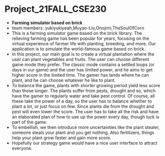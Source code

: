 # Project_21FALL_CSE230
- **Farming simulator based on brick**
- team members: yukiyukiyeah,Muyao-Liu,Onojimi,TheSoulOfCorn
- This is a farming simulator game based on the brick library. The relieving farming game has been popular for years, focusing on the virtual experience of farmer life with planting, breeding, and more. Our application is to simulate the world-famous game based on brick.
- In this project, our main goal is to create a virtual plantation where the user can plant vegetables and fruits. The user can choose different game mode they prefer. The classic mode contains a settled loops (or days in our game) and the user has limited power, and he aims to get higher score in the limited time. The gamer has lands where he can plant, and he can choose whatever he like to plant.
- To balance the game, plants with shorter growing period yield less score than those longer. The plants suffer from pests, drought and so, which have the gamer to regularly water and take pest control. Of course, all these take the power of a day, so the user has to balance whether to plant a lot, or just focus on few. Since plants die from the drought and pest will even lower the score. The user has to take all the risk and have an elaborated plan of how to use up the power every day, though luck is part of the game.
- To embellish, we then introduce more uncertainties like the plant stealer, someone steals your plant and you get nothing. Also fertilizers, things help your plant grow faster and gain more score.
- Hopefully our strategy game would have a nice user interface to attract everyone.
```
